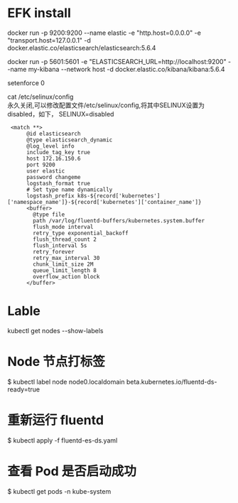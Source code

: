 # EFK install

docker run -p 9200:9200 --name elastic -e "http.host=0.0.0.0" -e "transport.host=127.0.0.1" -d docker.elastic.co/elasticsearch/elasticsearch:5.6.4

docker run -p 5601:5601 -e "ELASTICSEARCH_URL=http://localhost:9200" --name my-kibana --network host -d docker.elastic.co/kibana/kibana:5.6.4


setenforce 0

cat /etc/selinux/config  
永久关闭,可以修改配置文件/etc/selinux/config,将其中SELINUX设置为disabled，如下，
SELINUX=disabled  

```
 <match **>
      @id elasticsearch
      @type elasticsearch_dynamic
      @log_level info
      include_tag_key true
      host 172.16.150.6
      port 9200
      user elastic
      password changeme
      logstash_format true
      # Set type name dynamically
      logstash_prefix k8s-${record['kubernetes']['namespace_name']}-${record['kubernetes']['container_name']}
      <buffer>
        @type file
        path /var/log/fluentd-buffers/kubernetes.system.buffer
        flush_mode interval
        retry_type exponential_backoff
        flush_thread_count 2
        flush_interval 5s
        retry_forever
        retry_max_interval 30
        chunk_limit_size 2M
        queue_limit_length 8
        overflow_action block
      </buffer>
```

# Lable
kubectl get nodes --show-labels

# Node 节点打标签
$ kubectl label node node0.localdomain beta.kubernetes.io/fluentd-ds-ready=true 
# 重新运行 fluentd
$ kubectl apply -f fluentd-es-ds.yaml
# 查看 Pod 是否启动成功
$ kubectl get pods -n kube-system
